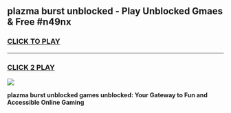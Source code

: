 
## plazma burst unblocked - Play Unblocked Gmaes & Free #n49nx
<h3>
<a href="https://news.freeplayer.one?title=plazma_burst_unblocked&ref=24F">CLICK TO PLAY</a></h3>
<hr>

<h3>
<a href="https://news.freeplayer.one?title=plazma_burst_unblocked&ref=24F">CLICK 2 PLAY</a>
  
</h3>

<a href="https://news.freeplayer.one?title=plazma_burst_unblocked&ref=24F/"><img src="https://clearcache.store/games.png"></a>


**plazma burst unblocked games unblocked: Your Gateway to Fun and Accessible Online Gaming**
